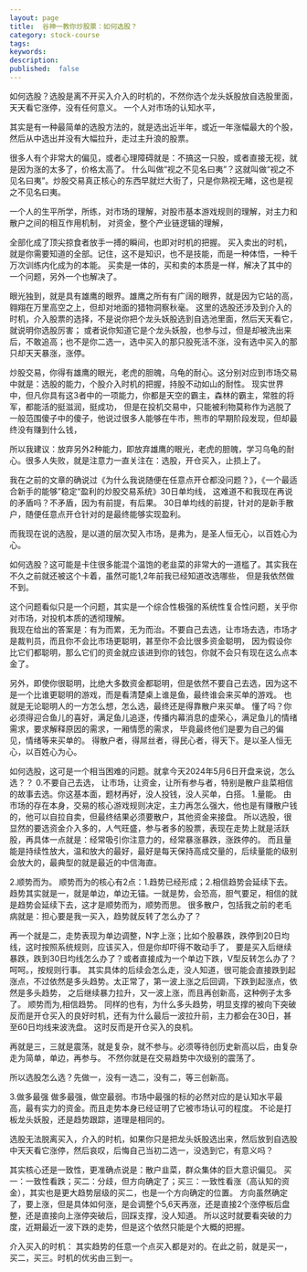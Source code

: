 ```yaml
---
layout: page
title:  谷神一教你炒股票：如何选股？
category: stock-course
tags:
keywords:
description:
published:  false
---
```


如何选股？选股是离不开买入介入的时机的，不然你选个龙头妖股放自选股里面，天天看它涨停，没有任何意义。
一个人对市场的认知水平，

其实是有一种最简单的选股方法的，就是选出近半年，或近一年涨幅最大的个股，然后从中选出并没有大幅拉升，走过主升浪的股票。

很多人有个非常大的偏见，或者心理障碍就是：不搞这一只股，或者直接无视，就是因为涨的太多了，价格太高了。
什么叫做“视之不见名曰夷”？这就叫做“视之不见名曰夷”。炒股交易真正核心的东西早就烂大街了，只是你熟视无睹，这也是视之不见名曰夷。

一个人的生平所学，所练，对市场的理解，对股市基本游戏规则的理解，对主力和散户之间的相互作用机制，
对资金，整个产业链逻辑的理解，

全部化成了顶尖掠食者放手一搏的瞬间，也即对时机的把握。
买入卖出的时机，就是你需要知道的全部。记住，这不是知识，也不是技能，而是一种体悟，一种千万次训练内化成为的本能。
买卖是一体的，买和卖的本质是一样，解决了其中的一个问题，另外一个也解决了。

眼光独到，就是具有雄鹰的眼界。雄鹰之所有有广阔的眼界，就是因为它站的高，翱翔在万里高空之上，但却对地面的猎物洞察秋毫。
这里的选股还涉及到介入的时机，介入股票的选择，不是说你把个龙头妖股选到自选池里面，然后天天看它，就说明你选股厉害；
或者说你知道它是个龙头妖股，也参与过，但是却被洗出来后，不敢追高；也不是你二选一，选中买入的那只股死活不涨，没有选中买入的那只却天天暴涨，涨停。

炒股交易，你得有雄鹰的眼光，老虎的胆魄，乌龟的耐心。这分别对应到市场交易中就是：选股的能力，个股介入时机的把握，持股不动如山的耐性。
现实世界中，但凡你具有这3者中的一项能力，你都是天空的霸主，森林的霸主，常胜的将军，都能活的挺滋润，挺成功，
但是在投机交易中，只能被利物莫称作为逃脱了一般范围傻子中的傻子，他说过很多人能够在牛市，熊市的早期阶段发现，但却最终没有赚到什么钱，


所以我建议：放弃另外2种能力，即放弃雄鹰的眼光，老虎的胆魄，学习乌龟的耐心。很多人失败，就是注意力一直关注在：选股，开仓买入，止损上了。


我在之前的文章的确说过《为什么我说随便在任意点开仓都没问题？》，《一个最适合新手的能够”稳定“盈利的炒股交易系统》30日单均线，
这难道不和我现在再说的矛盾吗？不矛盾，因为有前提，有后果。
30日单均线的前提，针对的是新手散户，随便任意点开仓针对的是最终能够实现盈利。

而我现在说的选股，是以道的层次契入市场，是弗为，是圣人恒无心，以百姓心为心。


如何选股？这可能是卡住很多能混个温饱的老韭菜的非常大的一道槛了。其实我在不久之前就还被这个卡着，虽然可能1,2年前我已经知道改选哪些，
但是我依然做不到。

这个问题看似只是一个问题，其实是一个综合性极强的系统性复合性问题，关乎你对市场，对投机本质的透彻理解。  
我现在给出的答案是：有为而累，无为而治。不要自己去选，让市场去选，市场才是裁判员，而且你不会比市场更聪明，甚至你不会比很多资金聪明，
因为假设你比它们都聪明，那么它们的资金就应该进到你的钱包，你就不会只有现在这么点本金了。

另外，即使你很聪明，比绝大多数资金都聪明，但是依然不要自己去选，因为这不是一个比谁更聪明的游戏，而是看清楚桌上谁是鱼，最终谁会来买单的游戏。
也就是无论聪明人的一方怎么想，怎么选，最终还是得靠散户来买单。
懂了吗？你必须得迎合鱼儿的喜好，满足鱼儿追逐，传播内幕消息的虚荣心，满足鱼儿的情绪需求，要求解释原因的需求，一厢情愿的需求， 
毕竟最终他们是要为自己的偏见，情绪等来买单的。
得散户者，得屌丝者，得民心者，得天下。是以圣人恒无心，以百姓心为心。


如何选股，这可是一个相当困难的问题。就拿今天2024年5月6日开盘来说，怎么选？？
0.不要自己去选，
让市场，让资金，让所有参与者，特别是散户韭菜相信的故事去选。你这基本面，题材再好，没人投钱，没人买单，白搭。
1.量能。
由市场的存在本身，交易的核心游戏规则决定，主力再怎么强大，他也是有赚散户钱的，他可以自拉自卖，但最终结果必须要散户，其他资金来接盘。
所以选股，很显然的要选资金介入多的，人气旺盛，参与者多的股票，表现在走势上就是活跃股，再具体一点就是：经常吸引你注意力的，经常暴涨暴跌，涨跌停的。
而且量能是持续性放大，温和放大的最好，最好是每天保持高成交量的，后续量能的级别会放大的，最典型的就是最近的中信海直。

2.顺势而为。
顺势而为的核心有2点：1.趋势已经形成；2.相信趋势会延续下去。
趋势其实就是一，就是单边，单边无锚。一就是势，会恐高，胆气要足，相信的就是趋势会延续下去，这才是顺势而为，顺势而思。
很多散户，包括我之前的老毛病就是：担心要是我一买入，趋势就反转了怎么办了？

再一个就是二，走势表现为单边调整，N字上涨；比如个股暴跌，跌停到20日均线，这时按照系统规则，应该买入，但是你却吓得不敢动手了，
要是买入后继续暴跌，跌到30日均线怎么办了？或者直接成为一个单边下跌，V型反转怎么办了？呵呵。，按规则行事。
其实具体的后续会怎么走，没人知道，很可能会直接跌到起涨点，不过依然是多头趋势。太正常了，第一波上涨之后回调，下跌到起涨点，依然是多头趋势，
之后继续暴力拉升，又一波上涨，而且再创新高，这种例子太多了。
顺势而为,相信趋势。
同样的也有，为什么多头趋势，明显支撑的被向下突破反而是开仓买入的良好时机，还有为什么最后一波拉升前，主力都会在30日，甚至60日均线来波洗盘。
这时反而是开仓买入的良机。

再就是三，三就是震荡，就是复杂，就不参与。必须等待创历史新高以后，由复杂走为简单，单边，再参与。
不然你就是在交易趋势中次级别的震荡了。

所以选股怎么选？先做一，没有一选二，没有二，等三创新高。

3.做多最强
做多最强，做空最弱。市场中最强的标的必然对应的是认知水平最高，最有实力的资金。而且走势本身已经证明了它被市场认可的程度。
不论是打板龙头妖股，还是趋势跟踪，道理是相同的。

选股无法脱离买入，介入的时机，如果你只是把龙头妖股选出来，然后放到自选股中天天看它涨停，然后哀叹，后悔自己当初二选一，没选到它，有意义吗？

其实核心还是一致性，更准确点说是：散户韭菜，群众集体的巨大意识偏见。
买一：一致性看跌；买二：分歧，但方向确定了；买三：一致性看涨（高认知的资金），其实也是更大趋势层级的买二，也是一个方向确定的位置。
方向虽然确定了，要上涨，但是具体如何涨，是会调整个5,6天再涨，还是直接2个涨停板后盘整，还是直接向上涨停突破后，回踩支撑，没人知道。
所以这时就要看突破的力度，近期最近一波下跌的走势，但是这个依然只能是个大概的把握。

介入买入的时机：
其实趋势的任意一个点买入都是对的。在此之前，就是买一，买二，买三。时机的优劣由三到一。






